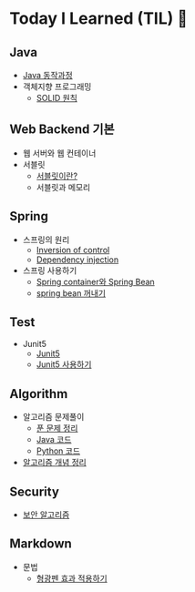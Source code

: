 # Today I Learned (TIL) 🚩

## Java
- [Java 동작과정](Java/JavaProcess.md)
- 객체지향 프로그래밍
  - [SOLID 원칙](Java/객체지향_프로그래밍/SOLID원칙.md)

## Web Backend 기본
- 웹 서버와 웹 컨테이너
- 서블릿
  - [서블릿이란?](WebBackendBasic/Servlet.md)
  - 서블릿과 메모리


## Spring

- 스프링의 원리
  - [Inversion of control](Spring/스프링의_원리/IoC.md)
  - [Dependency injection](Spring/스프링의_원리/DI.md)
- 스프링 사용하기
  - [Spring container와 Spring Bean](Spring/스프링_사용하기/SpringContainer_and_bean.md)
  - [spring bean 꺼내기](Spring/스프링_사용하기/GetSpringBean.md)

## Test

- Junit5
  - [Junit5](/Test/Junit5/Junit5.md)
  - [Junit5 사용하기](/Test/Junit5/Use_Junit5.md)

## Algorithm

- 알고리즘 문제풀이
  - [푼 문제 정리](/Algorithm/알고리즘_문풀_현황.md)
  - [Java 코드](https://github.com/devjunmo/JavaCodingTest)
  - [Python 코드](https://github.com/devjunmo/PythonCodingTest)
- [알고리즘 개념 정리](/Algorithm/Algorithm_Basic/Alg_개념정리.md)


## Security
- [보안 알고리즘](/Security/EncryptionAlgorithms.md)


## Markdown

- 문법
  - [형광펜 효과 적용하기](../TIL/Markdown/형광펜효과적용.md)
